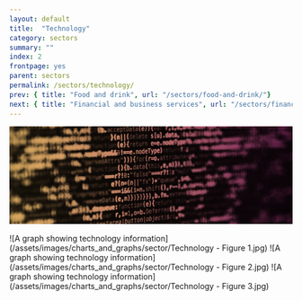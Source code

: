```yaml
---
layout: default
title:  "Technology"
category: sectors
summary: ""
index: 2
frontpage: yes
parent: sectors
permalink: /sectors/technology/
prev: { title: "Food and drink", url: "/sectors/food-and-drink/"}
next: { title: "Financial and business services", url: "/sectors/financial-and-business/"}
---
```


![An image of code depicting the technology sector](/assets/images/sector_photography/technology-software-and-communications.jpg)

![A graph showing technology information](/assets/images/charts_and_graphs/sector/Technology - Figure 1.jpg)
![A graph showing technology information](/assets/images/charts_and_graphs/sector/Technology - Figure 2.jpg)
![A graph showing technology information](/assets/images/charts_and_graphs/sector/Technology - Figure 3.jpg)
